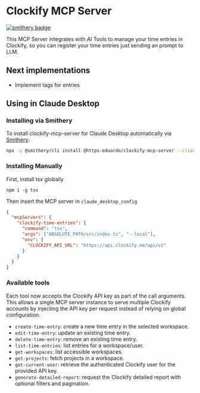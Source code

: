 # Clockify MCP Server

[![smithery badge](https://smithery.ai/badge/@https-eduardo/clockify-mcp-server)](https://smithery.ai/server/@https-eduardo/clockify-mcp-server)

This MCP Server integrates with AI Tools to manage your time entries in Clockify, so you can register your time entries just sending an prompt to LLM.

## Next implementations

- Implement tags for entries

## Using in Claude Desktop

### Installing via Smithery

To install clockify-mcp-server for Claude Desktop automatically via [Smithery](https://smithery.ai/server/@https-eduardo/clockify-mcp-server):

```bash
npx -y @smithery/cli install @https-eduardo/clockify-mcp-server --client claude
```

### Installing Manually

First, install tsx globally

`npm i -g tsx`

Then insert the MCP server in `claude_desktop_config`

```json
{
  "mcpServers": {
    "clockify-time-entries": {
      "command": "tsx",
      "args": ["ABSOLUTE_PATH/src/index.ts", "--local"],
      "env": {
        "CLOCKIFY_API_URL": "https://api.clockify.me/api/v1"
      }
    }
  }
}
```

### Available tools

Each tool now accepts the Clockify API key as part of the call arguments. This allows a single MCP server instance to serve
multiple Clockify accounts by injecting the API key per request instead of relying on global configuration.

- `create-time-entry`: create a new time entry in the selected workspace.
- `edit-time-entry`: update an existing time entry.
- `delete-time-entry`: remove an existing time entry.
- `list-time-entries`: list entries for a workspace/user.
- `get-workspaces`: list accessible workspaces.
- `get-projects`: fetch projects in a workspace.
- `get-current-user`: retrieve the authenticated Clockify user for the provided API key.
- `generate-detailed-report`: request the Clockify detailed report with optional filters and pagination.

